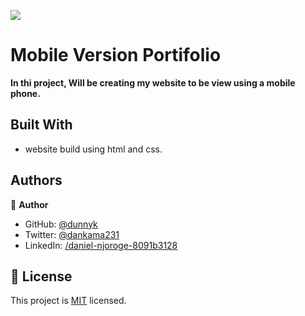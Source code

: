 ![](https://img.shields.io/badge/Microverse-blueviolet)

# Mobile Version Portifolio

**In thi project, Will be creating my website to be view using a mobile phone.**

## Built With
- website build using html and css.
## Authors

👤 **Author**

- GitHub: [@dunnyk](https://github.com/dunnyk)
- Twitter: [@dankama231](https://twitter.com/dankama231)
- LinkedIn: [/daniel-njoroge-8091b3128](https://www.linkedin.com/in/daniel-njoroge-8091b3128/)
## 📝 License

This project is [MIT](./MIT.md) licensed.
